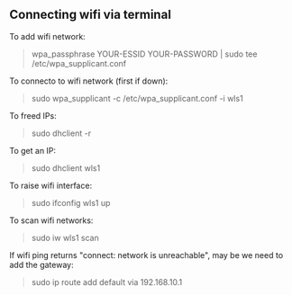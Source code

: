 ## Connecting wifi via terminal

To add wifi network:
> wpa_passphrase YOUR-ESSID YOUR-PASSWORD | sudo tee /etc/wpa_supplicant.conf

To connecto to wifi network (first if down):
> sudo wpa_supplicant -c /etc/wpa_supplicant.conf -i wls1

To freed IPs:
> sudo dhclient -r

To get an IP:
> sudo dhclient wls1

To raise wifi interface:
> sudo ifconfig wls1 up

To scan wifi networks:
> sudo iw wls1 scan

If wifi ping returns "connect: network is unreachable", may be we need to add the gateway:
> sudo ip route add default via 192.168.10.1
